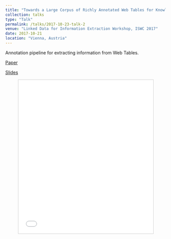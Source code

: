 ```yaml
---
title: "Towards a Large Corpus of Richly Annotated Web Tables for Knowledge Base Population"
collection: talks
type: "Talk"
permalink: /talks/2017-10-23-talk-2
venue: "Linked Data for Information Extraction Workshop, ISWC 2017"
date: 2017-10-21
location: "Vienna, Austria"
---
```


Annotation pipeline for extracting information from Web Tables.

[Paper](https://pub.uni-bielefeld.de/download/2913458/2913604/TowardsALargeCorpusOfRichlyAnnotatedWebTablesForKnowledgeBasePopulation.pdf)

[Slides](https://www.slideshare.net/shakimov/towards-a-large-corpus-of-richly-annotated-web-tables-for-knowledge-base-population)

<figure>
<iframe src="//www.slideshare.net/slideshow/embed_code/key/Jw3M5cjaw7JHYU" width="595" height="485" frameborder="0" marginwidth="0" marginheight="0" scrolling="no" style="border:1px solid #CCC; border-width:1px; margin-bottom:5px; max-width: 100%;" allowfullscreen> </iframe>
</figure>